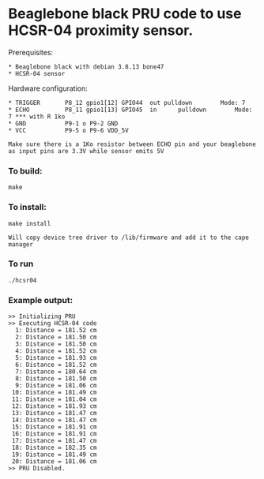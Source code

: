 
Beaglebone black PRU code to use HCSR-04 proximity sensor.
===

Prerequisites:

	* Beaglebone black with debian 3.8.13 bone47
	* HCSR-04 sensor

Hardware configuration:

	* TRIGGER		P8_12 gpio1[12] GPIO44	out	pulldown		Mode: 7 
	* ECHO			P8_11 gpio1[13] GPIO45	in		pulldown		Mode: 7 *** with R 1ko
	* GND			P9-1 o P9-2 GND
	* VCC			P9-5 o P9-6 VDD_5V
	
	Make sure there is a 1Ko resistor between ECHO pin and your beaglebone
	as input pins are 3.3V while sensor emits 5V

### To build:

	make
	
### To install:

	make install
	
	Will copy device tree driver to /lib/firmware and add it to the cape manager
	
### To run

	./hcsr04

### Example output:

	>> Initializing PRU
	>> Executing HCSR-04 code
	  1: Distance = 181.52 cm
	  2: Distance = 181.50 cm
	  3: Distance = 181.50 cm
	  4: Distance = 181.52 cm
	  5: Distance = 181.93 cm
	  6: Distance = 181.52 cm
	  7: Distance = 180.64 cm
	  8: Distance = 181.50 cm
	  9: Distance = 181.06 cm
	 10: Distance = 181.49 cm
	 11: Distance = 181.04 cm
	 12: Distance = 181.93 cm
	 13: Distance = 181.47 cm
	 14: Distance = 181.47 cm
	 15: Distance = 181.91 cm
	 16: Distance = 181.91 cm
	 17: Distance = 181.47 cm
	 18: Distance = 182.35 cm
	 19: Distance = 181.49 cm
	 20: Distance = 181.06 cm
	>> PRU Disabled.

